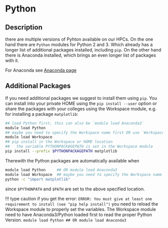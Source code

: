 # Python

## Description
there are multiple versions of Pyhton available on our HPCs. 
On the one hand there are `Python` modules for Python 2 and 3. Which already has a longer list of additional packages installed, including `pip`. 
On the other hand there is Anaconda installed, which brings an even longer list of packages with it. 

For Anaconda see [Anaconda page](Anaconda.md)

## Additional Packages
If you need additional packages we suggest to install them using `pip`. 
You can install into your private HOME using the `pip install --user` option or share the packages with your colleges using the Workspace module, e.g. for installing a package `matplotlib`:

```Bash
## load Python first, this can also be `module load Anaconda3`
module load Python
## maybe you need to specify the Workspace name first OR use `Workspace/home`
module load Workspace  
## pip install in the Workspace or HOME location
##   the variable PYTHONPACKAGEPATH is set in the Workspace module
pip install --prefix $PYTHONPACKAGEPATH matplotlib
```

Therewith the Python packages are automatically available when 
```Bash 
module load Python     ## OR module load Anaconda3
module load Workspace  ## maybe you need to specify the Workspace name first
python -c "import matplotlib"
```
since `$PYTHONPATH` and `$PATH` are set to the above specified location. 

!!! type caution
    if you get the error:
    `ERROR: You must give at least one requirement to install (see "pip help install")`
    you need to reload the Workspace module to properly set the variables. 
    The Workspace module need to have Anaconda3/Python loaded first to read the proper Python Version. 
    `module load Python ## OR module load Anaconda3`